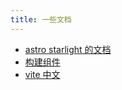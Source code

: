 ```yaml
---
title: 一些文档
---
```


- [astro starlight 的文档](https://starlight.astro.build/zh-cn/guides/authoring-content/)
- [构建组件](https://docs.astro.build/zh-cn/core-concepts/astro-components/)
- [vite 中文](https://cn.vitejs.dev/)
